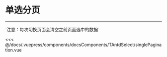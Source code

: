 # 单选分页

---

<common-code-format>
  <docsComponents-TAntdSelect-singlePagination slot="source"></docsComponents-TAntdSelect-singlePagination>
  `注意：每次切换页面会清空之前页面选中的数据`

   <<< @/docs/.vuepress/components/docsComponents/TAntdSelect/singlePagination.vue
</common-code-format>
